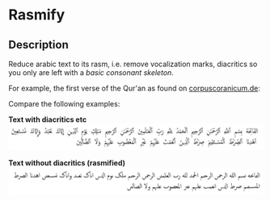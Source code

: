 # Rasmify

## Description

Reduce arabic text to its rasm, i.e. remove vocalization marks, diacritics so you only are left with a *basic consonant skeleton*.

For example, the first verse of the Qur'an as found on [corpuscoranicum.de](http://corpuscoranicum.de/index/index/sure/1/vers/1):

Compare the following examples:

**Text with diacritics etc**
![First sura of the Qur'an with diacritics etc](assets/quranic_text_with_diacritics.png)

**Text without diacritics (rasmified)**
![First sura of the Qur'an rasmified](assets/quranic_text_rasmified.png)